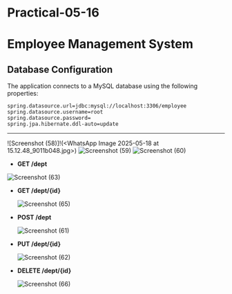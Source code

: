 # Practical-05-16
# Employee Management System
 
 ## Database Configuration

The application connects to a MySQL database using the following properties:

```properties
spring.datasource.url=jdbc:mysql://localhost:3306/employee
spring.datasource.username=root
spring.datasource.password=
spring.jpa.hibernate.ddl-auto=update
```
---





 
 ![Screenshot (58)]!(<WhatsApp Image 2025-05-18 at 15.12.48_9011b048.jpg>)
![Screenshot (59)](https://github.com/user-attachments/assets/da19faf4-c8b6-44ab-854c-cf25f37f55ea)
![Screenshot (60)](https://github.com/user-attachments/assets/68fb95ed-e08e-41bc-96fa-72e82ae59d11)





- **GET /dept**  
  

 ![Screenshot (63)](https://github.com/user-attachments/assets/5151a3cd-1d04-42a0-ad96-2ad39ed99d57)

- **GET /dept/{id}**  

  
  ![Screenshot (65)](https://github.com/user-attachments/assets/e4bc75a6-7c8e-46fc-a82b-b9b3f94e77fa)

- **POST /dept**  

  
  ![Screenshot (61)](https://github.com/user-attachments/assets/099822f7-6ecf-4212-8814-1979bfe6b7dd)

- **PUT /dept/{id}**  
  
  
  ![Screenshot (62)](https://github.com/user-attachments/assets/82f0c29d-b653-43a1-a004-385d9a6409ff)

- **DELETE /dept/{id}**  
 

 
  ![Screenshot (66)](https://github.com/user-attachments/assets/d42d0003-9e02-42cb-bbce-6ca3296a16b1)






